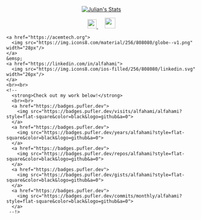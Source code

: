<p align="center">
    <a href="https://github.com/alfahami" class="rich-diff-level-one">
      <img src="https://github-readme-stats.vercel.app/api?username=alfahami&title_color=333&text_color=777" alt="Julian's Stats" >
    </a>
  </p>
  
  <p align="center">
    <a href="https://dev.to/alfahami">
      <img src="https://svgur.com/i/TKs.svg" width="24px"/>
    </a>
    &emsp;
    <a href= "https://instagram.com/alfahami">
      <img src="https://img.icons8.com/ios-glyphs/256/808080/instagram-new.svg" width="28px"/>
    </a>
   
    <a href="https://acemtech.org">
      <img src="https://img.icons8.com/material/256/808080/globe--v1.png" width="28px"/>
    </a>
    &emsp;
    <a href="https://linkedin.com/in/alfahami">
      <img src="https://img.icons8.com/ios-filled/256/808080/linkedin.svg" width="26px"/>
    </a>
    <br><br>
    <!--
      <strong>Check out my work below!</strong>
      <br><br>
      <a href="https://badges.pufler.dev">
        <img src="https://badges.pufler.dev/visits/alfahami/alfahami?style=flat-square&color=black&logo=github&a=0">
      </a>
      <a href="https://badges.pufler.dev">
        <img src="https://badges.pufler.dev/years/alfahami?style=flat-square&color=black&logo=github&a=0">
      </a>
      <a href="https://badges.pufler.dev">
        <img src="https://badges.pufler.dev/repos/alfahami?style=flat-square&color=black&logo=github&a=0">
      </a>
      <a href="https://badges.pufler.dev">
        <img src="https://badges.pufler.dev/gists/alfahami?style=flat-square&color=black&logo=github&a=0">
      </a>
      <a href="https://badges.pufler.dev">
        <img src="https://badges.pufler.dev/commits/monthly/alfahami?style=flat-square&color=black&logo=github&a=0">
      </a>
     --!>
  </p>
